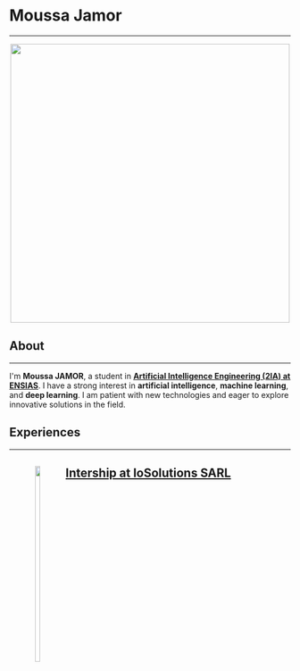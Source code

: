 <!-- Header -->

<style>

.col {
  float: left;
  width: 20%;
  height:100%;
}

/* Clear floats after the columns */
.row:after {
  content: "";
  display: table;
  clear: both;
}

.logo {
    width:85%;
}

</style>

# Moussa Jamor

---

<center><img width="500px" src="https://media.licdn.com/dms/image/D4E03AQGtVN_ujmNuyQ/profile-displayphoto-shrink_800_800/0/1668285117805?e=1715212800&v=beta&t=CXTAOy2ZMl0MHi4r59OId0ZHxUWN27Bqi2XSIKb8V-Y"/></center>

## About 

---
I'm **Moussa JAMOR**, a student in [<u>**Artificial Intelligence Engineering (2IA) at ENSIAS**</u>](http://ensias.um5.ac.ma/page/ing%C3%A9nierie-int%C3%A9lligence-artificielle-2ia). I have a strong interest in **artificial intelligence**, **machine learning**, and **deep learning**. I am patient with new technologies and eager to explore innovative solutions in the field.


## Experiences

---

<div class="row">
    <div class="col">
        <center><img style="width:30%;" src="https://media.licdn.com/dms/image/C560BAQE_UirWZlH8_w/company-logo_200_200/0/1630629585061?e=1718236800&v=beta&t=sgo3QsO_ZpYy5nGp71JlZ6KuE3X-4iijemsgESvSnOo" /></center>
    </div>
    <div>
        <a href="https://www.linkedin.com/company/iosolutions-sarl/"> <h2> Intership at IoSolutions SARL</h2></a>
    </div>
</div>

---

**<u>Build a ChatBot Powered By ChatGPT :</u>** We have implemented ***Assistant.ma*** platform, enabling personalized chatbots using [**OpenAI API**](https://openai.com/blog/openai-api) and [**Langchain**](https://www.langchain.com/).

We used the [**Django**](https://www.djangoproject.com/) framework to develop a full-stack website and my main tasks included server-side, API development, and chatbot customization for clients.

During my internship, I collaborated with a team of different backgrounds, including those in web development. We utilized the [**SCRUM**](https://en.wikipedia.org/wiki/Scrum_(software_development)) methodology for project management.

Our collaboration was facilitated through the use of the [**GitHub**](https://github.com/) platform and [**Git**](https://git-scm.com/) for version control. To ensure effective communication, we utilized the [**Slack**](https://slack.com/) platform.

## Academic

---

<div class="row">
    <div class="col">
        <center><img class="logo" src="http://ensias.um5.ac.ma/sites/ensias.um5.ac.ma/files/logo5_0.jpg" /></center>
    </div>
    <div>
        <a href="http://ensias.um5.ac.ma/"> <h3> National Higher School For Computer Science and Systems Analysis</h3></a>
        <b>Diploma in Engineering,  Artificial Intelligence Engineering.</b>
        <h5>2022 - 2025</h5>
    </div>
</div>

--- 

<div class="row">
    <div class="col">
        <center><img class="logo" src="https://scontent.fcmn5-1.fna.fbcdn.net/v/t39.30808-1/301000806_378566641133787_2498733225933146747_n.jpg?stp=cp0_dst-jpg_e15_p120x120_q65&_nc_cat=106&ccb=1-7&_nc_sid=5f2048&_nc_ohc=ohg6bjBjD88AX-Sl4Le&_nc_ht=scontent.fcmn5-1.fna&oh=00_AfCiK6G6dA29eqUvqGs1j5h3rfI1ceIFvZIdJpOfho2jTg&oe=65F1AF41" /></center>
    </div>
    <div>
        <a href="http://ensias.um5.ac.ma/"> <h3>Faculty of Science and Technology, Errachidia.</h3></a>
        <b>Diploma in Scientific and Technical University Studies (DEUST) Mathematics, Computer Science, and Physics.</b>
        <h5>2020 - 2022</h5> 
    </div>
</div>

